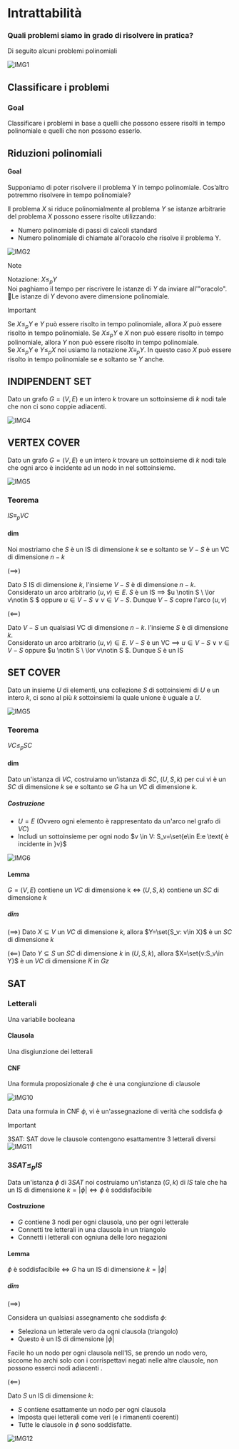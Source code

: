 # Intrattabilità  

### Quali problemi siamo in grado di risolvere in pratica?

Di seguito alcuni problemi polinomiali

![IMG1](./Screen/complex1.png)  

## Classificare i problemi

### Goal
Classificare i problemi in base a quelli che possono essere risolti in tempo polinomiale e quelli che non possono esserlo.  

## Riduzioni polinomiali  
#### Goal

Supponiamo di poter risolvere il problema Y in tempo polinomiale. Cos’altro potremmo risolvere in tempo polinomiale?  

Il problema $X$ si riduce polinomialmente al problema $Y$ se istanze arbitrarie del problema $X$ possono essere risolte utilizzando:
+ Numero polinomiale di passi di calcoli standard
+ Numero polinomiale di chiamate all'oracolo che risolve il problema Y.

![IMG2](./Screen/complex2.png)  

>[!NOTE]
> Notazione: $X \leq_p Y$  
> Noi paghiamo il tempo per riscrivere le istanze di $Y$ da inviare all'"oracolo". Le istanze di $Y$ devono avere dimensione polinomiale.  

>[!IMPORTANT]
> Se $X \leq_p Y$ e $Y$ può essere risolto in tempo polinomiale,
allora $X$ può essere risolto in tempo polinomiale.
> Se $X \leq_p Y$ e $X$ non può essere risolto in tempo polinomiale,
allora $Y$ non può essere risolto in tempo polinomiale.  
> Se $X \leq_p Y$ e $Y \leq_p X$ noi usiamo la notazione $X \equiv_p Y$. In questo caso $X$ può essere risolto in tempo polinomiale se e soltanto se $Y$ anche.  

## INDIPENDENT SET

Dato un grafo $G=(V,E)$ e un intero $k$ trovare un sottoinsieme di $k$ nodi tale che non ci sono coppie adiacenti.  

![IMG4](./Screen/complex3.png)  

## VERTEX COVER

Dato un grafo $G=(V,E)$ e un intero $k$ trovare un sottoinsieme di $k$ nodi tale che ogni arco è incidente ad un nodo in nel sottoinsieme.  

![IMG5](./Screen/complex4.png)  

### Teorema  

$IS \equiv_p VC$  

#### dim  

Noi mostriamo che $S$ è un IS di dimensione $k$ se e soltanto se $V-S$ è un VC di dimensione $n-k$  

$(\implies)$  

Dato $S$ IS di dimensione $k$, l'insieme $V-S$ è di dimensione $n-k$.  
Considerato un arco arbitrario $(u,v) \in E$. 
$S$ è un IS $\implies$ $u \notin S \ \lor v\notin S $ oppure $u \in V-S \ \lor \ v\in V-S$. Dunque $V-S$ copre l'arco $(u,v)$   

$(\impliedby)$  

Dato $V-S$ un qualsiasi VC di dimensione $n-k$. l'insieme $S$ è di dimensione $k$.  
Considerato un arco arbitrario $(u,v) \in E$. 
$V-S$ è un VC $\implies$ $u \in V-S \ \lor \ v\in V-S$ oppure $u \notin S \ \lor v\notin S $. Dunque $S$ è un IS  

## SET COVER  

Dato un insieme $U$ di elementi, una collezione $S$ di sottoinsiemi di $U$ e un intero $k$, ci sono al più $k$ sottoinsiemi la quale unione è uguale a $U$.  

![IMG5](./Screen/complex5.png)  

### Teorema  
$VC \leq_p SC$  
#### dim  
Dato un'istanza di $VC$, costruiamo un'istanza di $SC$, $(U,S,k)$ per cui vi è un $SC$ di dimensione $k$ se e soltanto se $G$ ha un $VC$ di dimensione $k$.  

##### Costruzione  

+ $U=E$ (Ovvero ogni elemento è rappresentato da un'arco nel grafo di $VC$)  
+ Includi un sottoinsieme per ogni nodo $v \in V: S_v=\set{e\in E:e \text{  è incidente in }v}$  

![IMG6](./Screen/complex6.png)  

#### Lemma
$G=(V,E)$ contiene un $VC$ di dimensione k $\iff$ $(U,S,k)$ contiene un $SC$ di dimensione $k$
##### dim  
$(\implies)$
Dato $X \subseteq V$ un $VC$ di dimensione $k$, allora $Y=\set{S_v: v\in X}$ è un $SC$ di dimensione $k$  

$(\impliedby)$
Dato $Y \subseteq S$ un $SC$ di dimensione $k$ in $(U,S,k)$, allora $X=\set{v:S_v\in Y}$ è un $VC$ di dimensione $K$ in $Gz$  

## SAT  
### Letterali  
Una variabile booleana  

#### Clausola  
Una disgiunzione dei letterali   
#### CNF  
Una formula proposizionale $\phi$ che è una congiunzione di clausole   

![IMG10](./Screen/complex8.png)

Data una formula in CNF $\phi$, vi è un'assegnazione di verità che soddisfa $\phi$  

>[!IMPORTANT]
>3SAT: SAT dove le clausole contengono esattamentre 3 letterali diversi  
> ![IMG11](./Screen/complex9.png)  

### $3SAT \leq_p IS$  
Data un'istanza $\phi$ di $3SAT$ noi costruiamo un'istanza $(G,k)$ di $IS$ tale che ha un IS di dimensione $k=|\phi| \iff \phi$ è soddisfacibile  

#### Costruzione  
+ $G$ contiene 3 nodi per ogni clausola, uno per ogni letterale  
+ Connetti tre letterali in una clausola in un triangolo  
+ Connetti i letterali con ogniuna delle loro negazioni  

#### Lemma
$\phi$ è soddisfacibile $\iff$ $G$ ha un IS di dimensione $k=|\phi|$  
##### dim  
$(\implies)$  

Considera un qualsiasi assegnamento che soddisfa $\phi$:  
+ Seleziona un letterale vero da ogni clausola (triangolo)  
+ Questo è un IS di dimensione $|\phi|$  

Facile ho un nodo per ogni clausola nell'IS, se prendo un nodo vero, siccome ho archi solo con i corrispettavi negati nelle altre clausole, non possono esserci nodi adiacenti .  

$(\impliedby)$  

Dato $S$ un IS di dimensione $k$:
+ $S$ contiene esattamente un nodo per ogni clausola  
+ Imposta quei letterali come veri (e i rimanenti coerenti) 
+ Tutte le clausole in $\phi$ sono soddisfatte.

![IMG12](./Screen/complex10.png)  

